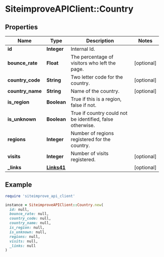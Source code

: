 # SiteimproveAPIClient::Country

## Properties

| Name | Type | Description | Notes |
| ---- | ---- | ----------- | ----- |
| **id** | **Integer** | Internal Id. |  |
| **bounce_rate** | **Float** | The percentage of visitors who left the page. | [optional] |
| **country_code** | **String** | Two letter code for the country. | [optional] |
| **country_name** | **String** | Name of the country. | [optional] |
| **is_region** | **Boolean** | True if this is a region, false if not. |  |
| **is_unknown** | **Boolean** | True if country could not be identified, false otherwise. |  |
| **regions** | **Integer** | Number of regions registered for the country. |  |
| **visits** | **Integer** | Number of visits registered. | [optional] |
| **_links** | [**Links41**](Links41.md) |  | [optional] |

## Example

```ruby
require 'siteimprove_api_client'

instance = SiteimproveAPIClient::Country.new(
  id: null,
  bounce_rate: null,
  country_code: null,
  country_name: null,
  is_region: null,
  is_unknown: null,
  regions: null,
  visits: null,
  _links: null
)
```

